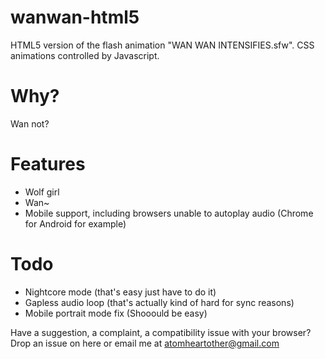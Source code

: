 # wanwan-html5
HTML5 version of the flash animation "WAN WAN INTENSIFIES.sfw". CSS animations controlled by Javascript.

# Why?
Wan not?

# Features
- Wolf girl
- Wan~
- Mobile support, including browsers unable to autoplay audio (Chrome for Android for example)

# Todo
- Nightcore mode (that's easy just have to do it)
- Gapless audio loop (that's actually kind of hard for sync reasons)
- Mobile portrait mode fix (Shooould be easy)

Have a suggestion, a complaint, a compatibility issue with your browser? Drop an issue on here or email me at atomheartother@gmail.com
